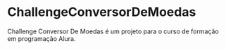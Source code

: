# ChallengeConversorDeMoedas
Challenge Conversor De Moedas é um projeto para o curso de formação em programação Alura.
